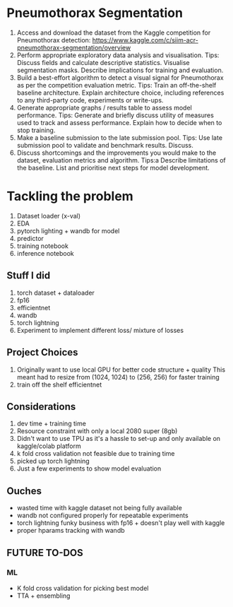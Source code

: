 # Pneumothorax Segmentation

1. Access and download the dataset from the Kaggle competition for Pneumothorax detection:
https://www.kaggle.com/c/siim-acr-pneumothorax-segmentation/overview
2. Perform appropriate exploratory data analysis and visualisation.
Tips: Discuss fields and calculate descriptive statistics. Visualise segmentation masks.
Describe implications for training and evaluation.
3. Build a best-effort algorithm to detect a visual signal for Pneumothorax as per the
competition evaluation metric.
Tips: Train an off-the-shelf baseline architecture. Explain architecture choice, including
references to any third-party code, experiments or write-ups.
4. Generate appropriate graphs / results table to assess model performance.
Tips: Generate and briefly discuss utility of measures used to track and assess performance.
Explain how to decide when to stop training.
5. Make a baseline submission to the late submission pool.
Tips: Use late submission pool to validate and benchmark results. Discuss.
6. Discuss shortcomings and the improvements you would make to the dataset, evaluation
metrics and algorithm.
Tips:a Describe limitations of the baseline. List and prioritise next steps for model
development.

# Tackling the problem

1. Dataset loader (x-val)
2. EDA
3. pytorch lighting + wandb for model
4. predictor
5. training notebook
6. inference notebook

## Stuff I did
1. torch dataset + dataloader
2. fp16
3. efficientnet
4. wandb
5. torch lightning
6. Experiment to implement different loss/ mixture of losses


## Project Choices
1. Originally want to use local GPU for better code structure + quality
This meant had to resize from (1024, 1024) to (256, 256) for faster training
2. train off the shelf efficientnet

## Considerations
1. dev time + training time
2. Resource constraint with only a local 2080 super (8gb)
3. Didn't want to use TPU as it's a hassle to set-up and only available on kaggle/colab platform
3. k fold cross validation not feasible due to training time
3. picked up torch lightning
4. Just a few experiments to show model evaluation

## Ouches
- wasted time with kaggle dataset not being fully available
- wandb not configured properly for repeatable experiments
- torch lightning funky business with fp16 + doesn't play well with kaggle
- proper hparams tracking with wandb

## FUTURE TO-DOS
### ML
- K fold cross validation for picking best model
- TTA + ensembling